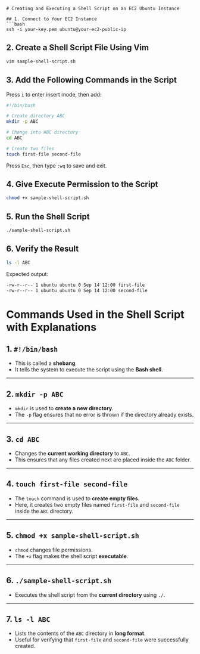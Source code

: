 
````
# Creating and Executing a Shell Script on an EC2 Ubuntu Instance

## 1. Connect to Your EC2 Instance
```bash
ssh -i your-key.pem ubuntu@your-ec2-public-ip
````

## 2. Create a Shell Script File Using Vim

```bash
vim sample-shell-script.sh
```

## 3. Add the Following Commands in the Script

Press `i` to enter insert mode, then add:

```bash
#!/bin/bash

# Create directory ABC
mkdir -p ABC

# Change into ABC directory
cd ABC

# Create two files
touch first-file second-file
```

Press `Esc`, then type `:wq` to save and exit.

## 4. Give Execute Permission to the Script

```bash
chmod +x sample-shell-script.sh
```

## 5. Run the Shell Script

```bash
./sample-shell-script.sh
```

## 6. Verify the Result

```bash
ls -l ABC
```

Expected output:

```bash
-rw-r--r-- 1 ubuntu ubuntu 0 Sep 14 12:00 first-file
-rw-r--r-- 1 ubuntu ubuntu 0 Sep 14 12:00 second-file
```


# Commands Used in the Shell Script with Explanations

## 1. `#!/bin/bash`
- This is called a **shebang**.
- It tells the system to execute the script using the **Bash shell**.

---

## 2. `mkdir -p ABC`
- `mkdir` is used to **create a new directory**.
- The `-p` flag ensures that no error is thrown if the directory already exists.

---

## 3. `cd ABC`
- Changes the **current working directory** to `ABC`.
- This ensures that any files created next are placed inside the `ABC` folder.

---

## 4. `touch first-file second-file`
- The `touch` command is used to **create empty files**.
- Here, it creates two empty files named `first-file` and `second-file` inside the `ABC` directory.

---

## 5. `chmod +x sample-shell-script.sh`
- `chmod` changes file permissions.
- The `+x` flag makes the shell script **executable**.

---

## 6. `./sample-shell-script.sh`
- Executes the shell script from the **current directory** using `./`.

---

## 7. `ls -l ABC`
- Lists the contents of the `ABC` directory in **long format**.
- Useful for verifying that `first-file` and `second-file` were successfully created.
